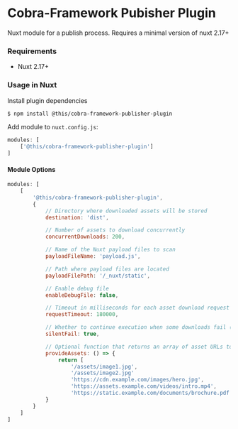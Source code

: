 # Cobra-Framework Pubisher Plugin

Nuxt module for a publish process. Requires a minimal version of nuxt 2.17+

### Requirements

* Nuxt 2.17+

### Usage in Nuxt

Install plugin dependencies

```bash
$ npm install @this/cobra-framework-publisher-plugin
```

Add module to `nuxt.config.js`:

```js
modules: [
    ['@this/cobra-framework-publisher-plugin']
]
```

#### Module Options

```js
modules: [
    [
        '@this/cobra-framework-publisher-plugin',
        {
            // Directory where downloaded assets will be stored
            destination: 'dist',

            // Number of assets to download concurrently
            concurrentDownloads: 200,

            // Name of the Nuxt payload files to scan
            payloadFileName: 'payload.js',

            // Path where payload files are located
            payloadFilePath: '/_nuxt/static',

            // Enable debug file
            enableDebugFile: false,

            // Timeout in milliseconds for each asset download request (default: 3 minutes)
            requestTimeout: 180000,

            // Whether to continue execution when some downloads fail (true) or throw an error (false)
            silentFail: true,

            // Optional function that returns an array of asset URLs to always download
            provideAssets: () => {
                return [
                    '/assets/image1.jpg',
                    '/assets/image2.jpg'
                    'https://cdn.example.com/images/hero.jpg',
                    'https://assets.example.com/videos/intro.mp4',
                    'https://static.example.com/documents/brochure.pdf'
            }
        }
    ]
]
```
